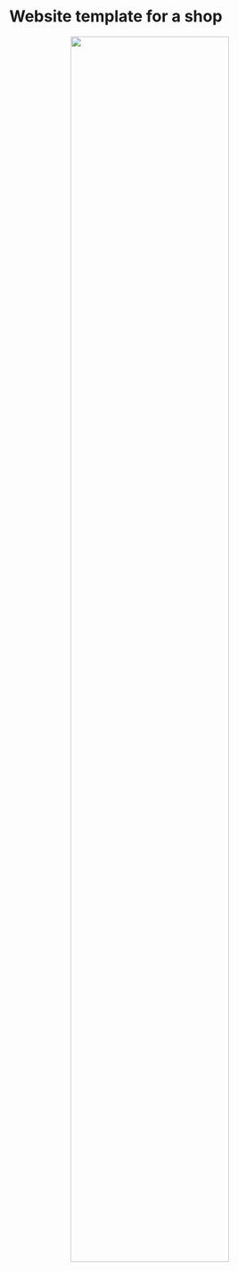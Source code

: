 # Website template for a shop

<p align="center">
<img src="https://github.com/Raurez/Image-repo-profile/blob/main/shop_templete.png" style="height: 75%; width:75%;"/></p>
